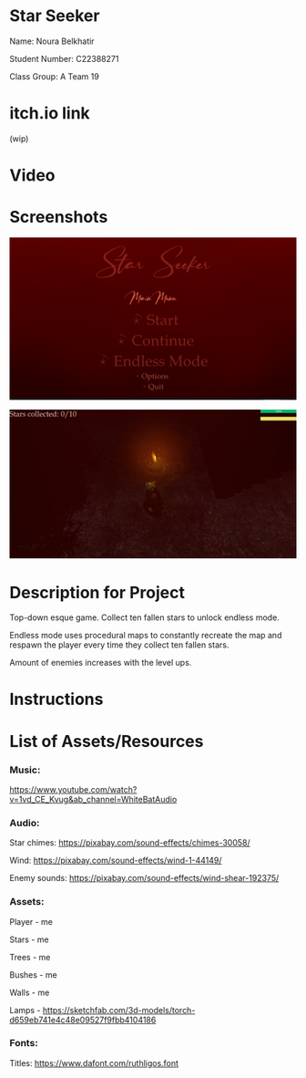 # Star Seeker

Name: Noura Belkhatir

Student Number: C22388271

Class Group: A Team 19

# itch.io link

(wip)

# Video

# Screenshots

![mainMenu](images/mainMenu.PNG)

![gamePlay](images/gameplay.PNG)


# Description for Project

Top-down esque game. Collect ten fallen stars to unlock endless mode.

Endless mode uses procedural maps to constantly recreate the map and respawn the player
every time they collect ten fallen stars.

Amount of enemies increases with the level ups.

# Instructions


# List of Assets/Resources
### Music:

https://www.youtube.com/watch?v=1vd_CE_Kvug&ab_channel=WhiteBatAudio

### Audio:
Star chimes: https://pixabay.com/sound-effects/chimes-30058/

Wind: https://pixabay.com/sound-effects/wind-1-44149/

Enemy sounds: https://pixabay.com/sound-effects/wind-shear-192375/




### Assets:
Player - me

Stars - me

Trees - me

Bushes - me

Walls - me

Lamps - https://sketchfab.com/3d-models/torch-d659eb741e4c48e09527f9fbb4104186


### Fonts:

Titles: https://www.dafont.com/ruthligos.font



 
